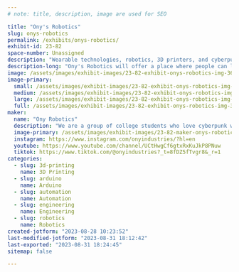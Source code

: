 ```yaml
---
# note: title, description, image are used for SEO

title: "Ony's Robotics"
slug: onys-robotics
permalink: /exhibits/onys-robotics/
exhibit-id: 23-82
space-number: Unassigned
description: "Wearable technologies, robotics, 3D printers, and cyberpunk!"
description-long: "Ony's Robotics will offer a place where people can learn and get into STEAM projects. We will be showcasing enticing robotics projects such as our various versions of Project Anita, a companion robot, or wearable technologies such as Project Alexandria, a wrist-mounted computer that allows you to control robots, store files, and view the internet!"
image: /assets/images/exhibit-images/23-82-exhibit-onys-robotics-img-3684-large.png
image-primary: 
  small: /assets/images/exhibit-images/23-82-exhibit-onys-robotics-img-3684-small.png
  medium: /assets/images/exhibit-images/23-82-exhibit-onys-robotics-img-3684-medium.png
  large: /assets/images/exhibit-images/23-82-exhibit-onys-robotics-img-3684-large.png
  full: /assets/images/exhibit-images/23-82-exhibit-onys-robotics-img-3684-full.png
maker: 
  name: "Ony Robotics"
  description: "We are a group of college students who love cyberpunk worlds and robotics! We specialize in building companion robots, wearable technologies, and love teaching people about how to get into small-scale robotics projects."
  image-primary: /assets/images/exhibit-images/23-82-maker-onys-robotics-cherryblossom-onyindusties-cap-1-medium.png
  instagram: https://www.instagram.com/onyindustries/?hl=en
  youtube: https://www.youtube.com/channel/UCtHwgCf6gtxRxKuJkP8PNuw
  tiktok: https://www.tiktok.com/@onyindustries?_t=8fDZ5fTvgr8&_r=1
categories: 
  - slug: 3d-printing
    name: 3D Printing
  - slug: arduino
    name: Arduino
  - slug: automation
    name: Automation
  - slug: engineering
    name: Engineering
  - slug: robotics
    name: Robotics
created-jotform: "2023-08-28 10:23:52"
last-modified-jotform: "2023-08-31 18:12:42"
last-exported: "2023-08-31 18:24:45"
sitemap: false

---
```

